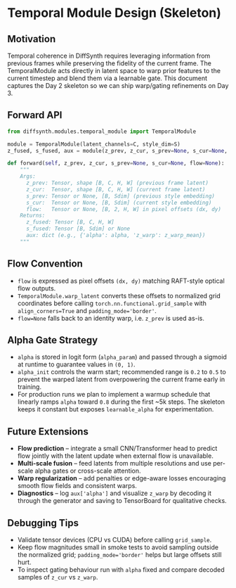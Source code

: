 # Temporal Module Design (Skeleton)

## Motivation

Temporal coherence in DiffSynth requires leveraging information from previous
frames while preserving the fidelity of the current frame. The TemporalModule
acts directly in latent space to warp prior features to the current timestep and
blend them via a learnable gate. This document captures the Day 2 skeleton so we
can ship warp/gating refinements on Day 3.

## Forward API

```python
from diffsynth.modules.temporal_module import TemporalModule

module = TemporalModule(latent_channels=C, style_dim=S)
z_fused, s_fused, aux = module(z_prev, z_cur, s_prev=None, s_cur=None, flow=None)
```

```python
def forward(self, z_prev, z_cur, s_prev=None, s_cur=None, flow=None):
    """
    Args:
      z_prev: Tensor, shape [B, C, H, W] (previous frame latent)
      z_cur:  Tensor, shape [B, C, H, W] (current frame latent)
      s_prev: Tensor or None, [B, Sdim] (previous style embedding)
      s_cur:  Tensor or None, [B, Sdim] (current style embedding)
      flow:   Tensor or None, [B, 2, H, W] in pixel offsets (dx, dy)
    Returns:
      z_fused: Tensor [B, C, H, W]
      s_fused: Tensor [B, Sdim] or None
      aux: dict (e.g., {'alpha': alpha, 'z_warp': z_warp_mean})
    """
```

## Flow Convention

* ``flow`` is expressed as pixel offsets ``(dx, dy)`` matching RAFT-style optical
  flow outputs.
* ``TemporalModule.warp_latent`` converts these offsets to normalized grid
  coordinates before calling ``torch.nn.functional.grid_sample`` with
  ``align_corners=True`` and ``padding_mode='border'``.
* ``flow=None`` falls back to an identity warp, i.e. ``z_prev`` is used as-is.

## Alpha Gate Strategy

* ``alpha`` is stored in logit form (`alpha_param`) and passed through a sigmoid
  at runtime to guarantee values in ``(0, 1)``.
* ``alpha_init`` controls the warm start; recommended range is ``0.2`` to ``0.5``
  to prevent the warped latent from overpowering the current frame early in
  training.
* For production runs we plan to implement a warmup schedule that linearly ramps
  ``alpha`` toward ``0.8`` during the first ~5k steps. The skeleton keeps it
  constant but exposes ``learnable_alpha`` for experimentation.

## Future Extensions

* **Flow prediction** – integrate a small CNN/Transformer head to predict flow
  jointly with the latent update when external flow is unavailable.
* **Multi-scale fusion** – feed latents from multiple resolutions and use
  per-scale alpha gates or cross-scale attention.
* **Warp regularization** – add penalties or edge-aware losses encouraging
  smooth flow fields and consistent warps.
* **Diagnostics** – log ``aux['alpha']`` and visualize ``z_warp`` by decoding it
  through the generator and saving to TensorBoard for qualitative checks.

## Debugging Tips

* Validate tensor devices (CPU vs CUDA) before calling ``grid_sample``.
* Keep flow magnitudes small in smoke tests to avoid sampling outside the
  normalized grid; ``padding_mode='border'`` helps but large offsets still hurt.
* To inspect gating behaviour run with ``alpha`` fixed and compare decoded
  samples of ``z_cur`` vs ``z_warp``.
